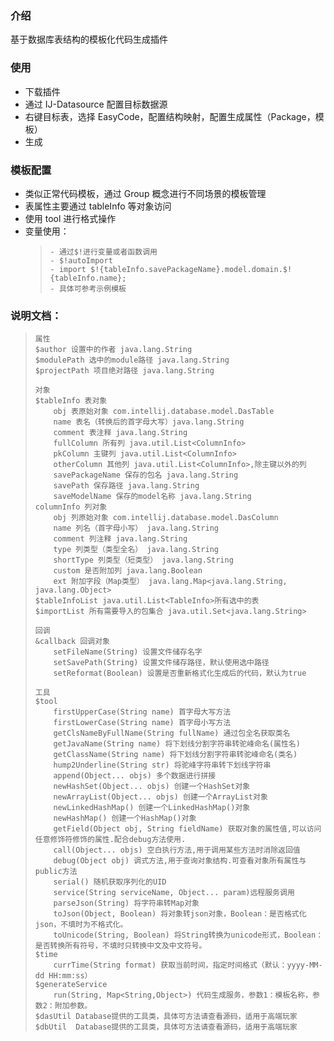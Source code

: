 ### 介绍

基于数据库表结构的模板化代码生成插件

### 使用

- 下载插件
- 通过 IJ-Datasource 配置目标数据源
- 右键目标表，选择 EasyCode，配置结构映射，配置生成属性（Package，模板）
- 生成

### 模板配置

- 类似正常代码模板，通过 Group 概念进行不同场景的模板管理
- 表属性主要通过 tableInfo 等对象访问
- 使用 tool 进行格式操作
- 变量使用：
  >     - 通过$!进行变量或者函数调用
  >     - $!autoImport
  >     - import $!{tableInfo.savePackageName}.model.domain.$!{tableInfo.name};
  >     - 具体可参考示例模板

### 说明文档：

>     属性
>     $author 设置中的作者 java.lang.String
>     $modulePath 选中的module路径 java.lang.String
>     $projectPath 项目绝对路径 java.lang.String
>
>     对象
>     $tableInfo 表对象
>         obj 表原始对象 com.intellij.database.model.DasTable
>         name 表名（转换后的首字母大写）java.lang.String
>         comment 表注释 java.lang.String
>         fullColumn 所有列 java.util.List<ColumnInfo>
>         pkColumn 主键列 java.util.List<ColumnInfo>
>         otherColumn 其他列 java.util.List<ColumnInfo>,除主键以外的列
>         savePackageName 保存的包名 java.lang.String
>         savePath 保存路径 java.lang.String
>         saveModelName 保存的model名称 java.lang.String
>     columnInfo 列对象
>         obj 列原始对象 com.intellij.database.model.DasColumn
>         name 列名（首字母小写） java.lang.String
>         comment 列注释 java.lang.String
>         type 列类型（类型全名） java.lang.String
>         shortType 列类型（短类型） java.lang.String
>         custom 是否附加列 java.lang.Boolean
>         ext 附加字段（Map类型） java.lang.Map<java.lang.String, java.lang.Object>
>     $tableInfoList java.util.List<TableInfo>所有选中的表
>     $importList 所有需要导入的包集合 java.util.Set<java.lang.String>
>
>     回调
>     &callback 回调对象
>         setFileName(String) 设置文件储存名字
>         setSavePath(String) 设置文件储存路径，默认使用选中路径
>         setReformat(Boolean) 设置是否重新格式化生成后的代码，默认为true
>
>     工具
>     $tool
>         firstUpperCase(String name) 首字母大写方法
>         firstLowerCase(String name) 首字母小写方法
>         getClsNameByFullName(String fullName) 通过包全名获取类名
>         getJavaName(String name) 将下划线分割字符串转驼峰命名(属性名)
>         getClassName(String name) 将下划线分割字符串转驼峰命名(类名)
>         hump2Underline(String str) 将驼峰字符串转下划线字符串
>         append(Object... objs) 多个数据进行拼接
>         newHashSet(Object... objs) 创建一个HashSet对象
>         newArrayList(Object... objs) 创建一个ArrayList对象
>         newLinkedHashMap() 创建一个LinkedHashMap()对象
>         newHashMap() 创建一个HashMap()对象
>         getField(Object obj, String fieldName) 获取对象的属性值,可以访问任意修饰符修饰的属性.配合debug方法使用.
>         call(Object... objs) 空白执行方法,用于调用某些方法时消除返回值
>         debug(Object obj) 调式方法,用于查询对象结构.可查看对象所有属性与public方法
>         serial() 随机获取序列化的UID
>         service(String serviceName, Object... param)远程服务调用
>         parseJson(String) 将字符串转Map对象
>         toJson(Object, Boolean) 将对象转json对象，Boolean：是否格式化json，不填时为不格式化。
>         toUnicode(String, Boolean) 将String转换为unicode形式，Boolean：是否转换所有符号，不填时只转换中文及中文符号。
>     $time
>         currTime(String format) 获取当前时间，指定时间格式（默认：yyyy-MM-dd HH:mm:ss）
>     $generateService
>         run(String, Map<String,Object>) 代码生成服务，参数1：模板名称，参数2：附加参数。
>     $dasUtil Database提供的工具类，具体可方法请查看源码，适用于高端玩家
>     $dbUtil  Database提供的工具类，具体可方法请查看源码，适用于高端玩家
